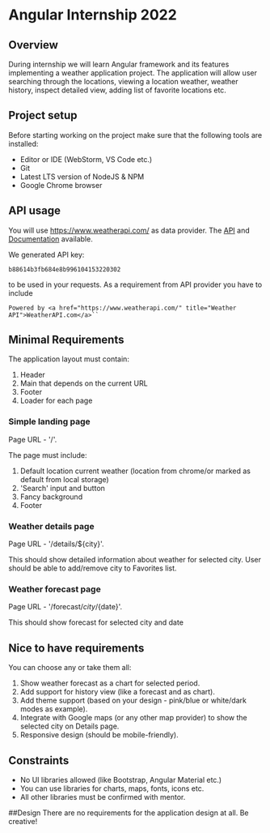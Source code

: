 # Angular Internship 2022


## Overview 
During internship we will learn Angular framework and its features implementing a weather application project. The application will allow user searching through the locations, viewing a location weather, weather history, inspect detailed view, adding list of favorite locations etc.

## Project setup
Before starting working on the project make sure that the following tools are installed:
- Editor or IDE (WebStorm, VS Code etc.)
- Git
- Latest LTS version of NodeJS & NPM
- Google Chrome browser

## API usage
You will use https://www.weatherapi.com/ as data provider. The [API](https://www.weatherapi.com/api-explorer.aspx) and [Documentation](https://www.weatherapi.com/docs/) available. 

We generated API key: 

    b88614b3fb684e8b996104153220302

to be used in your requests.
As a requirement from API provider you have to include

    Powered by <a href="https://www.weatherapi.com/" title="Weather API">WeatherAPI.com</a>``


## Minimal Requirements
The application layout must contain:
1. Header
2. Main that depends on the current URL
3. Footer
4. Loader for each page

### Simple landing page
Page URL - '/'.

The page must include:
1. Default location current weather (location from chrome/or marked as default from local storage)
2. 'Search' input and button
3. Fancy background
4. Footer

### Weather details page 
Page URL - '/details/${city}'.

This should show detailed information about weather for selected city.
User should be able to add/remove city to Favorites list.

### Weather forecast page 
Page URL - '/forecast/${city}/${date}'.

This should show forecast for selected city and date

## Nice to have requirements
You can choose any or take them all:
1. Show weather forecast as a chart for selected period.
2. Add support for history view (like a forecast and as chart).
3. Add theme support (based on your design - pink/blue or white/dark modes as example).
4. Integrate with Google maps (or any other map provider) to show the selected city on Details page.
5. Responsive design (should be mobile-friendly).

## Constraints
- No UI libraries allowed (like Bootstrap, Angular Material etc.)
- You can use libraries for charts, maps, fonts, icons etc.
- All other libraries must be confirmed with mentor.

##Design
There are no requirements for the application design at all. Be creative!
